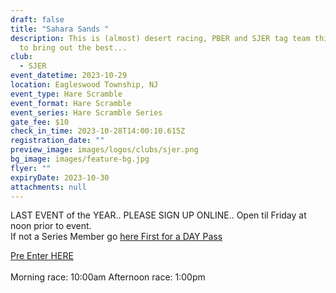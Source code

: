 ```yaml
---
draft: false
title: "Sahara Sands "
description: This is (almost) desert racing, PBER and SJER tag team this event
  to bring out the best...
club:
  - SJER
event_datetime: 2023-10-29
location: Eagleswood Township, NJ
event_type: Hare Scramble
event_format: Hare Scramble
event_series: Hare Scramble Series
gate_fee: $10
check_in_time: 2023-10-28T14:00:10.615Z
registration_date: ""
preview_image: images/logos/clubs/sjer.png
bg_image: images/feature-bg.jpg
flyer: ""
expiryDate: 2023-10-30
attachments: null
---
```

LAST EVENT of the YEAR.. PLEASE SIGN UP ONLINE..  Open til Friday at noon prior to event.\
If not a Series Member go [here First for a DAY Pass ](https://www.moto-tally.com/ECEA/ECEA/SeriesRegistration.aspx)

[Pre Enter HERE  ](https://www.moto-tally.com/ECEA/ECEA/PreEntry.aspx)\
\
Morning race: 10:00am
Afternoon race: 1:00pm